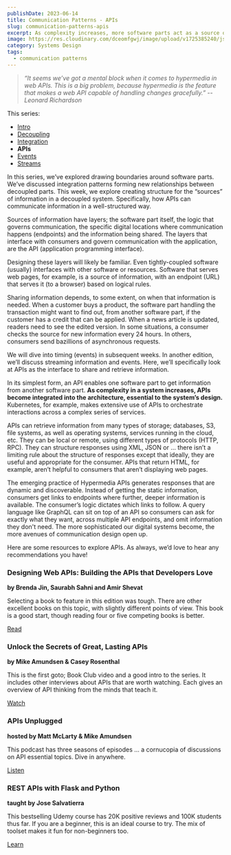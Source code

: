 ```yaml
---
publishDate: 2023-06-14
title: Communication Patterns - APIs
slug: communication-patterns-apis
excerpt: As complexity increases, more software parts act as a source of information -- with layers that govern communication.
image: https://res.cloudinary.com/dceomfgwj/image/upload/v1725385240/json_vn9bwd.png
category: Systems Design
tags:
  - communication patterns
---
```

> *“It seems we’ve got a mental block when it comes to hypermedia in web APIs. This is a big problem, because hypermedia is the feature that makes a web API capable of handling changes gracefully.”
> -- Leonard Richardson*

This series:
- [Intro](/communication-patterns-intro)
- [Decoupling](/communication-patterns-decoupling)
- [Integration](communication-patterns-integration)
- **APIs**
- [Events](/communication-patterns-events)
- [Streams](/communication-patterns-streams)

In this series, we’ve explored drawing boundaries around software parts. We’ve discussed integration patterns forming new relationships between decoupled parts. This week, we explore creating structure for the “sources” of information in a decoupled system. Specifically, how APIs can communicate information in a well-structured way.

Sources of information have layers; the software part itself, the logic that governs communication, the specific digital locations where communication happens (endpoints) and the information being shared. The layers that interface with consumers and govern communication with the application, are the API (application programming interface).

Designing these layers will likely be familiar. Even tightly-coupled software (usually) interfaces with other software or resources. Software that serves web pages, for example, is a source of information, with an endpoint (URL) that serves it (to a browser) based on logical rules.

Sharing information depends, to some extent, on when that information is needed. When a customer buys a product, the software part handling the transaction might want to find out, from another software part, if the customer has a credit that can be applied. When a news article is updated, readers need to see the edited version. In some situations, a consumer checks the source for new information every 24 hours. In others, consumers send bazillions of asynchronous requests.

We will dive into timing (events) in subsequent weeks. In another edition, we’ll discuss streaming information and events. Here, we’ll specifically look at APIs as the interface to share and retrieve information.

In its simplest form, an API enables one software part to get information from another software part. **As complexity in a system increases, APIs become integrated into the architecture, essential to the system’s design.** Kubernetes, for example, makes extensive use of APIs to orchestrate interactions across a complex series of services.

APIs can retrieve information from many types of storage; databases, S3, file systems, as well as operating systems, services running in the cloud, etc. They can be local or remote, using different types of protocols (HTTP, RPC). They can structure responses using XML, JSON or … there isn’t a limiting rule about the structure of responses except that ideally, they are useful and appropriate for the consumer. APIs that return HTML, for example, aren’t helpful to consumers that aren’t displaying web pages.

The emerging practice of Hypermedia APIs generates responses that are dynamic and discoverable. Instead of getting the static information, consumers get links to endpoints where further, deeper information is available. The consumer’s logic dictates which links to follow. A query language like GraphQL can sit on top of an API so consumers can ask for exactly what they want, across multiple API endpoints, and omit information they don't need. The more sophisticated our digital systems become, the more avenues of communication design open up.

Here are some resources to explore APIs. As always, we’d love to hear any recommendations you have!

### Designing Web APIs: Building the APIs that Developers Love

**by Brenda Jin, Saurabh Sahni and Amir Shevat**

Selecting a book to feature in this edition was tough. There are other excellent books on this topic, with slightly different points of view. This book is a good start, though reading four or five competing books is better.

[Read](https://bookshop.org/a/86792/9781603580557?ean=9780321200686)

### Unlock the Secrets of Great, Lasting APIs

**by Mike Amundsen & Casey Rosenthal**

This is the first goto; Book Club video and a good intro to the series. It includes other interviews about APIs that are worth watching. Each gives an overview of API thinking from the minds that teach it.

[Watch](https://gotopia.tech/bookclub/episodes/21/how-to-build-solid-and-great-apis)

### APIs Unplugged

**hosted by Matt McLarty & Mike Amundsen**

This podcast has three seasons of episodes ... a cornucopia of discussions on API essential topics. Dive in anywhere.

[Listen](https://soundcloud.com/mulesoft/sets)

### REST APIs with Flask and Python

**taught by Jose Salvatierra**

This bestselling Udemy course has 20K positive reviews and 100K students thus far. If you are a beginner, this is an ideal course to try. The mix of toolset makes it fun for non-beginners too.

[Learn](https://www.udemy.com/course/rest-api-flask-and-python/)


